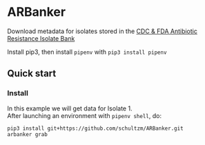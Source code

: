 # ARBanker

Download metadata for isolates stored in the 
[CDC & FDA Antibiotic Resistance Isolate Bank](
    https://wwwn.cdc.gov/ARIsolateBank/Panel/IsolateDetail?IsolateID=99999999
)

Install pip3, then install `pipenv` with `pip3 install pipenv`

## Quick start

### Install
In this example we will get data for Isolate 1.  
After launching an environment with `pipenv shell`, do:


```
pip3 install git+https://github.com/schultzm/ARBanker.git
arbanker grab 
```